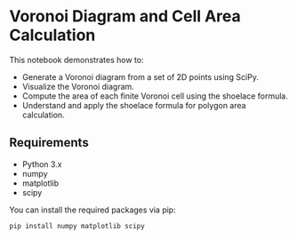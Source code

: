 # Voronoi Diagram and Cell Area Calculation

This notebook demonstrates how to:

- Generate a Voronoi diagram from a set of 2D points using SciPy.
- Visualize the Voronoi diagram.
- Compute the area of each finite Voronoi cell using the shoelace formula.
- Understand and apply the shoelace formula for polygon area calculation.

## Requirements

- Python 3.x
- numpy
- matplotlib
- scipy

You can install the required packages via pip:

```bash
pip install numpy matplotlib scipy
